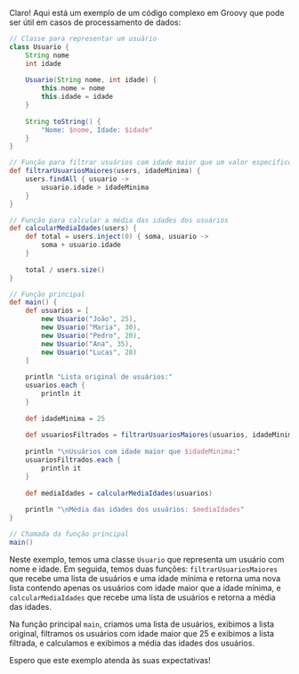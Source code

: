 Claro! Aqui está um exemplo de um código complexo em Groovy que pode ser útil em casos de processamento de dados:

```groovy
// Classe para representar um usuário
class Usuario {
    String nome
    int idade
    
    Usuario(String nome, int idade) {
        this.nome = nome
        this.idade = idade
    }
    
    String toString() {
        "Nome: $nome, Idade: $idade"
    }
}

// Função para filtrar usuários com idade maior que um valor específico
def filtrarUsuariosMaiores(users, idadeMinima) {
    users.findAll { usuario ->
        usuario.idade > idadeMinima
    }
}

// Função para calcular a média das idades dos usuários
def calcularMediaIdades(users) {
    def total = users.inject(0) { soma, usuario ->
        soma + usuario.idade
    }
    
    total / users.size()
}

// Função principal
def main() {
    def usuarios = [
        new Usuario("João", 25),
        new Usuario("Maria", 30),
        new Usuario("Pedro", 20),
        new Usuario("Ana", 35),
        new Usuario("Lucas", 28)
    ]
    
    println "Lista original de usuários:"
    usuarios.each {
        println it
    }
    
    def idadeMinima = 25
    
    def usuariosFiltrados = filtrarUsuariosMaiores(usuarios, idadeMinima)
    
    println "\nUsuários com idade maior que $idadeMinima:"
    usuariosFiltrados.each {
        println it
    }
    
    def mediaIdades = calcularMediaIdades(usuarios)
    
    println "\nMédia das idades dos usuários: $mediaIdades"
}

// Chamada da função principal
main()
```

Neste exemplo, temos uma classe `Usuario` que representa um usuário com nome e idade. Em seguida, temos duas funções: `filtrarUsuariosMaiores` que recebe uma lista de usuários e uma idade mínima e retorna uma nova lista contendo apenas os usuários com idade maior que a idade mínima, e `calcularMediaIdades` que recebe uma lista de usuários e retorna a média das idades.

Na função principal `main`, criamos uma lista de usuários, exibimos a lista original, filtramos os usuários com idade maior que 25 e exibimos a lista filtrada, e calculamos e exibimos a média das idades dos usuários.

Espero que este exemplo atenda às suas expectativas!